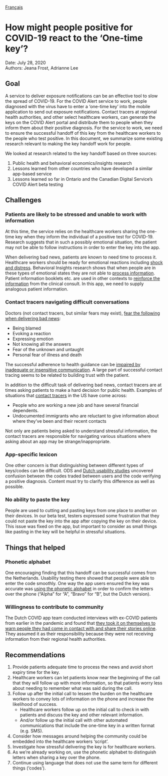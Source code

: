 [Français](https://github.com/cds-snc/covid-alert-documentation/blob/main/recherche/RevueLitterature.md)

# How might people positive for COVID-19 react to the ‘One-time key’?

Date: July 28, 2020 \
Authors: Jeana Frost, Adrianne Lee


## Goal

A service to deliver exposure notifications can be an effective tool to slow the spread of COVID-19. For the COVID Alert service to work, people diagnosed with the virus have to enter a ‘one-time key’ into the mobile application to send out exposure notifications. Contact tracers at regional health authorities, and other select healthcare workers, can generate the keys on the COVID Alert portal and distribute them to people when they inform them about their positive diagnosis. For the service to work, we need to ensure the successful handoff of this key from the healthcare workers to the people who test positive. In this document, we summarize some existing research relevant to making the key handoff work for people.

We looked at research related to the key handoff based on three sources:



1. Public health and behavioral economics/insights research
2. Lessons learned from other countries who have developed a similar app-based service
3. Lessons learned so far in Ontario and the Canadian Digital Service’s COVID Alert beta testing


## Challenges


### Patients are likely to be stressed and unable to work with information

At this time, the service relies on the healthcare workers sharing the one-time key when they inform the individual of a positive test for COVID-19. Research suggests that in such a possibly emotional situation, the patient may not be able to follow instructions in order to enter the key into the app.

When delivering bad news, patients are known to need time to process it. Healthcare workers should be ready for emotional reactions including [shock and distress](https://www.cmpa-acpm.ca/en/advice-publications/browse-articles/2015/after-the-diagnosis-how-to-communicate-with-terminally-ill-patients). Behavioral Insights research shows that when people are in these types of emotional states they are not able to [process information](https://www.frontiersin.org/articles/10.3389/fpsyg.2015.01727/full). Patient information booklets etc. are used in other contexts to [reinforce the information](https://onlinelibrary.wiley.com/doi/full/10.1111/hex.12487) from the clinical consult. In this app, we need to supply analogous patient information.


### Contact tracers navigating difficult conversations

Doctors (not contact tracers, but similar fears may exist), [fear the following when delivering bad news](https://www.ncbi.nlm.nih.gov/pmc/articles/PMC4677873/):



*   Being blamed
*   Evoking a reaction
*   Expressing emotion
*   Not knowing all the answers
*   Fear of the unknown and untaught
*   Personal fear of illness and death

The successful adherence to health guidance can be [impaired by inadequate or insensitive communication](https://www.ncbi.nlm.nih.gov/pmc/articles/PMC4677873/). A large part of successful contact tracing seems to be related to building trust with the patient. 

In addition to the difficult task of delivering bad news, contact tracers are at times asking patients to make a hard decision for public health. Examples of situations that [contact tracers](https://www.thelily.com/a-day-in-the-life-of-a-contract-tracer/) in the US have come across:



*   People who are working a new job and have several financial dependents.
*   Undocumented immigrants who are reluctant to give information about where they’ve been and their recent contacts

Not only are patients being asked to understand stressful information, the contact tracers are responsible for navigating various situations where asking about an app may be strange/inappropriate.


### App-specific lexicon

One other concern is that distinguishing between different types of keys/codes can be difficult. ODS and [Dutch usability studies](https://corona.sticktailapp.com/share/view/099d845b35b3b68/wJEdnvsNTHDA/ex-patienten-stuurden-zelf-hun-contacten-een-bericht/) uncovered confusion between the codes traded between users and the code verifying a positive diagnosis. Content must try to clarify this difference as well as possible.


### No ability to paste the key

People are used to cutting and pasting keys from one place to another on their devices. In our beta test, testers expressed some frustration that they could not paste the key into the app after copying the key on their device. This issue was fixed on the app, but important to consider as small things like pasting in the key will be helpful in stressful situations.


## Things that helped


### Phonetic alphabet

One encouraging finding that this handoff can be successful comes from the Netherlands. Usability testing there showed that people were able to enter the code smoothly. One way the app users ensured the key was accurate was [using the phonetic alphabet](https://corona.sticktailapp.com/share/view/e1733fb74d0b64c/VC0JRwP3PCAg/aangeven-dat-je-positief-getest-bent-gaat-relatief-soepel-maar-er-is-nog-wel-verwarring-over-controlecode-en-codes-uploaden/) in order to confirm the letters over the phone (“Alpha” for “A”, “Bravo” for “B”, but the Dutch version). 


### Willingness to contribute to community

The Dutch COVID app team conducted interviews with ex-COVID patients from earlier in the pandemic and found that [they took it on themselves to warn people they had come in contact with and share their stories online](https://corona.sticktailapp.com/share/view/099d845b35b3b68/wJEdnvsNTHDA/ex-patienten-stuurden-zelf-hun-contacten-een-bericht/). They assumed it as their responsibility because they were not receiving information from their regional health authorities.


## Recommendations



1. Provide patients adequate time to process the news and avoid short expiry time for the key. 
2. Healthcare workers can let patients know near the beginning of the call that they will follow up with more information, so that patients worry less about needing to remember what was said during the call.
3. Follow up after the initial call to lessen the burden on the healthcare workers to convey lots of information on the phone and increase the likelihood of success.
    *   Healthcare workers follow up on the initial call to check in with patients and discuss the key and other relevant information.
    *   And/or follow up the initial call with other automated communications that include the one-time key in a written format (e.g. SMS). 
4. Consider how messages around helping the community could be embedded into the healthcare workers ‘script’.
5. Investigate how stressful delivering the key is for healthcare workers.
6. As we’re already working on, use the phonetic alphabet to distinguish letters when sharing a key over the phone.
7. Continue using language that does not use the same term for different things (‘codes’).
